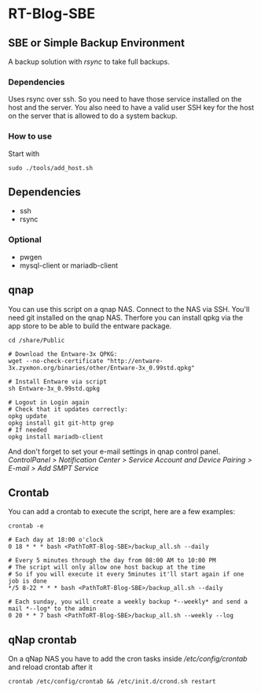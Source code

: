 # RT-Blog-SBE

## SBE or Simple Backup Environment

A backup solution with *rsync* to take full backups.

### Dependencies
Uses rsync over ssh. So you need to have those service installed on the host and the server. You also need to have a valid user SSH key for the host on the server that is allowed to do a system backup.

### How to use
Start with 

    sudo ./tools/add_host.sh

## Dependencies

- ssh
- rsync

### Optional
- pwgen
- mysql-client or mariadb-client


## qnap
You can use this script on a qnap NAS. Connect to the NAS via SSH. You'll need git installed on the qnap NAS.
Therfore you can install qpkg via the app store to be able to build the entware package.

	cd /share/Public

	# Download the Entware-3x QPKG:
	wget --no-check-certificate "http://entware-3x.zyxmon.org/binaries/other/Entware-3x_0.99std.qpkg"

	# Install Entware via script
	sh Entware-3x_0.99std.qpkg

	# Logout in Login again
	# Check that it updates correctly:
	opkg update
	opkg install git git-http grep
	# If needed
	opkg install mariadb-client

And don't forget to set your e-mail settings in qnap control panel. *ControlPanel > Notification Center > Service Account and Device Pairing > E-mail > Add SMPT Service*

## Crontab
You can add a crontab to execute the script, here are a few examples:

	crontab -e

	# Each day at 18:00 o'clock
	0 18 * * * bash <PathToRT-Blog-SBE>/backup_all.sh --daily

	# Every 5 minutes through the day from 08:00 AM to 10:00 PM 
	# The script will only allow one host backup at the time
	# So if you will execute it every 5minutes it'll start again if one job is done
	*/5 8-22 * * * bash <PathToRT-Blog-SBE>/backup_all.sh --daily

	# Each sunday, you will create a weekly backup *--weekly* and send a mail *--log* to the admin
	0 20 * * 7 bash <PathToRT-Blog-SBE>/backup_all.sh --weekly --log

## qNap crontab
On a qNap NAS you have to add the cron tasks inside _/etc/config/crontab_ and reload crontab after it

	crontab /etc/config/crontab && /etc/init.d/crond.sh restart
